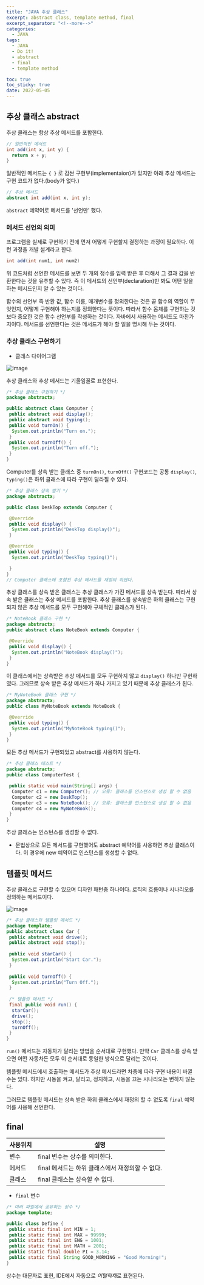 ```yaml
---
title: "JAVA 추상 클래스"
excerpt: abstract class, template method, final
excerpt_separator: "<!--more-->"
categories:
  - JAVA
tags:
  - JAVA
  - Do it!
  - abstract
  - final
  - template method

toc: true
toc_sticky: true
date: 2022-05-05
---
```


## 추상 클래스 abstract

추상 클래스는 항상 추상 메서드를 포함한다.

```java
// 일반적인 메서드
int add(int x, int y) {
  return x + y;
}
```

일반적인 메서드는 `{ }` 로 감싼 구현부(implementaion)가 있지만 아래 추상 메서드는 구현 코드가 없다.(body가 없다.)

```java
// 추상 메서드
abstract int add(int x, int y);
```

`abstract` 예약어로 메서드를 '선언만' 했다.

### 메서드 선언의 의미

프로그램을 실제로 구현하기 전에 먼저 어떻게 구현할지 결정하는 과정이 필요하다. 이런 과정을 개발 설계라고 한다.

```java
int add(int num1, int num2)
```

위  코드처럼 선언한 메서드를 보면 두 개의 정수를 입력 받은 후 더해서 그 결과 값을 반환한다는 것을 유추할 수 있다. 즉 이 메서드의 선언부(declaration)만 봐도 어떤 일을 하는 메서드인지 알 수 있는 것이다.

함수의 선언부 즉 반환 값, 함수 이름, 매개변수를 정의한다는 것은 곧 함수의 역할이 무엇인지, 어떻게 구현해야 하는지를 정의한다는 뜻이다. 따라서 함수 몸체를 구현하는 것보다 중요한 것은 함수 선언부를 작성하는 것이다. 자바에서 사용하는 메서드도 마찬가지이다. 메서드를 선언한다는 것은 메서드가 해야 할 일을 명시해 두는 것이다.

### 추상 클래스 구현하기

- 클래스 다이어그램

![image](https://user-images.githubusercontent.com/86943021/166929932-ce19b025-c960-41bf-b159-4ac6ffb51ce3.png)

추상 클래스와 추상 메서드는 기울임꼴로 표현한다.

```java
/* 추상 클래스 구현하기 */
package abstractx;

public abstract class Computer {
 public abstract void display();
 public abstract void typing();
 public void turnOn() {
  System.out.println("Turn on.");
 }
 public void turnOff() {
  System.out.println("Turn off.");
 }
}

```

Computer를 상속 받는 클래스 중 `turnOn()`, `turnOff()` 구현코드는 공통 `display()`, `typing()`은 하위 클래스에 따라 구현이 달라질 수 있다.

```java
/* 추상 클래스 상속 받기 */
package abstractx;

public class DeskTop extends Computer {

 @Override
 public void display() {
  System.out.println("DeskTop display()");
 }

 @Override
 public void typing() {
  System.out.println("DeskTop typing()");

 }
}
// Computer 클래스에 포함된 추상 메서드를 재정의 하였다.
```

추상 클래스를 상속 받은 클래스는 추상 클래스가 가진 메서드를 상속 받는다. 따라서 상속 받은 클래스는 추상 메서드를 포함한다. 추상 클래스를 상속받은 하위 클래스는 구현되지 않은 추상 메서드를 모두 구현해야 구체적인 클래스가 된다.

```java
/* NoteBook 클래스 구현 */
package abstractx;
public abstract class NoteBook extends Computer {

 @Override
 public void display() {
  System.out.println("NoteBook display()");
 }
}
```

이 클래스에서는 상속받은 추상 메서드를 모두 구현하지 않고 `display()` 하나만 구현하였다. 그러므로 상속 받은 추상 메서드가 하나 가지고 있기 때문에 추상 클래스가 된다.

```java
/* MyNoteBook 클래스 구현 */
package abstractx;
public class MyNoteBook extends NoteBook {

 @Override
 public void typing() {
  System.out.println("MyNoteBook typing()");
 }
}
```

모든 추상 메서드가 구현되었고 abstract를 사용하지 않는다.

```java
/* 추상 클래스 테스트 */
package abstractx;
public class ComputerTest {

 public static void main(String[] args) {
  Computer c1 = new Computer(); // 오류: 클래스를 인스턴스로 생성 할 수 없음
  Computer c2 = new DeskTop(); 
  Computer c3 = new NoteBook(); // 오류: 클래스를 인스턴스로 생성 할 수 없음
  Computer c4 = new MyNoteBook();
 }
}
```

추상 클래스는 인스턴스를 생성할 수 없다.

- 문법상으로 모든 메서드를 구현했어도 abstract 예약어를 사용하면 추상 클래스이다. 이 경우에 new 예약어로 인스턴스를 생성할 수 없다.

## 템플릿 메서드

추상 클래스로 구현할 수 있으며 디자인 패턴중 하나이다. 로직의 흐름이나 시나리오를 정의하는 메서드이다.

![image](https://user-images.githubusercontent.com/86943021/166938644-63e4f66b-576c-45a8-9357-6bfb4e1246f6.png)

```java
/* 추상 클래스와 템플릿 메서드 */
package template;
public abstract class Car {
 public abstract void drive();
 public abstract void stop();
 
 public void starCar() {
  System.out.println("Start Car.");
 }
 
 public void turnOff() {
  System.out.println("Turn Off.");
 }
 
 /* 템플릿 메서드 */
 final public void run() {
  starCar();
  drive();
  stop();
  turnOff();
 }
}
```

`run()` 메서드는 자동차가 달리는 방법을 순서대로 구현했다. 만약 `Car` 클래스를 상속 받으면 어떤 자동차든 모두 이 순서대로 동일한 방식으로 달리는 것이다.

템플릿 메서드에서 호출하는 메서드가 추상 메서드라면 차종에 따라 구현 내용이 바뀔 수는 있다. 하지만 시동을 켜고, 달리고, 정지하고, 시동을 끄는 시나리오는 변하지 않는다.

그러므로 템플릿 메서드는 상속 받은 하위 클래스에서 재정의 할 수 없도록 `final` 예약어를 사용해 선언한다.

## final

|사용위치|설명|
|---|---|
|변수|final 변수는 상수를 의미한다.|
|메서드|final 메서드는 하위 클래스에서 재정의할 수 없다.|
|클래스|final 클래스는 상속할 수 없다.|

- `final` 변수

```java
/* 여러 파일에서 공유하는 상수 */
package template;

public class Define {
 public static final int MIN = 1;
 public static final int MAX = 99999;
 public static final int ENG = 1001;
 public static final int MATH = 2001;
 public static final double PI = 3.14;
 public static final String GOOD_MORNING = "Good Morning!";
}
```

상수는 대문자로 표현, IDE에서 자동으로 <i>이탤릭채</i>로 표현된다.
